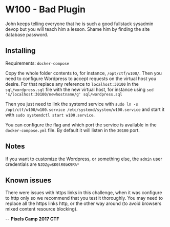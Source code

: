 W100 - Bad Plugin
==============

John keeps telling everyone that he is such a good fullstack sysadmin devop but you will teach him a lesson. Shame him by finding the site database password.


Installing
----------

Requirements: `docker-compose`

Copy the whole folder contents to, for instance, `/opt/ctf/w100/`.
Then you need to configure Wordpress to accept requests on the virtual host you desire. For that replace any reference to `localhost:30100` in the `sql/wordpress.sql` file with the new virtual host, for instance using `sed 's/localhost:30100/newhostname/g' sql/wordpress.sql`

Then you just need to link the systemd service with `sudo ln -s /opt/ctf/w100/w100.service /etc/systemd/system/w100.service` and start it with `sudo systemdctl start w100.service`.

You can configure the flag and which port the service is available in the `docker-compose.yml` file. By default it will listen in the `30100` port.


Notes
----------

If you want to customize the Wordpress, or something else, the `admin` user credentials are `NJDZgw$K0lR0bK9R%*`


Known issues
----------

There were issues with https links in this challenge, when it was configure to http only so we recommend that you test it thoroughly. You may need to replace all the https links http, or the other way around (to avoid browsers mixed content resource blocking).


--
**Pixels Camp 2017 CTF**